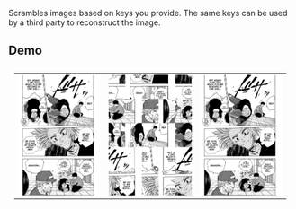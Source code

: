 Scrambles images based on keys you provide. The same keys can be used by a third party to reconstruct the image. 
 

 
## Demo  


<table style="padding:10px">
  <tr>
    <td> 
         <img src="./demo.jpg" width="100%"  >
    </td>  
    <td>
        <img src="./encrypted.png" width="100%" >
    </td>
   <td>
        <img src="./decrypted.png" width="100%" >
    </td>
  </tr>
</table>
